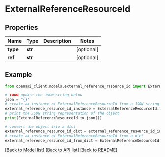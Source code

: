 # ExternalReferenceResourceId


## Properties

Name | Type | Description | Notes
------------ | ------------- | ------------- | -------------
**type** | **str** |  | [optional] 
**ref** | **str** |  | [optional] 

## Example

```python
from openapi_client.models.external_reference_resource_id import ExternalReferenceResourceId

# TODO update the JSON string below
json = "{}"
# create an instance of ExternalReferenceResourceId from a JSON string
external_reference_resource_id_instance = ExternalReferenceResourceId.from_json(json)
# print the JSON string representation of the object
print(ExternalReferenceResourceId.to_json())

# convert the object into a dict
external_reference_resource_id_dict = external_reference_resource_id_instance.to_dict()
# create an instance of ExternalReferenceResourceId from a dict
external_reference_resource_id_from_dict = ExternalReferenceResourceId.from_dict(external_reference_resource_id_dict)
```
[[Back to Model list]](../README.md#documentation-for-models) [[Back to API list]](../README.md#documentation-for-api-endpoints) [[Back to README]](../README.md)


